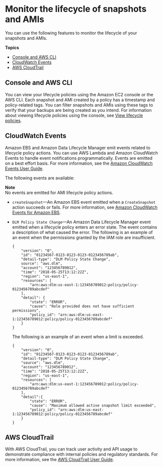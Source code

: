 # Monitor the lifecycle of snapshots and AMIs<a name="dlm-monitor-lifecycle"></a>

You can use the following features to monitor the lifecycle of your snapshots and AMIs\.

**Topics**
+ [Console and AWS CLI](#monitor-console-cli)
+ [CloudWatch Events](#monitor-cloudwatch-events)
+ [AWS CloudTrail](#monitor-lifecycle-cloudtrail)

## Console and AWS CLI<a name="monitor-console-cli"></a>

You can view your lifecycle policies using the Amazon EC2 console or the AWS CLI\. Each snapshot and AMI created by a policy has a timestamp and policy\-related tags\. You can filter snapshots and AMIs using these tags to verify that your backups are being created as you intend\. For information about viewing lifecycle policies using the console, see [View lifecycle policies](view-modify-delete.md#view)\.

## CloudWatch Events<a name="monitor-cloudwatch-events"></a>

Amazon EBS and Amazon Data Lifecycle Manager emit events related to lifecycle policy actions\. You can use AWS Lambda and Amazon CloudWatch Events to handle event notifications programmatically\. Events are emitted on a best effort basis\. For more information, see the [Amazon CloudWatch Events User Guide](https://docs.aws.amazon.com/AmazonCloudWatch/latest/events/)\.

The following events are available:

**Note**  
No events are emitted for AMI lifecycle policy actions\.
+ `createSnapshot`—An Amazon EBS event emitted when a `CreateSnapshot` action succeeds or fails\. For more information, see [Amazon CloudWatch Events for Amazon EBS](ebs-cloud-watch-events.md)\.
+ `DLM Policy State Change`—An Amazon Data Lifecycle Manager event emitted when a lifecycle policy enters an error state\. The event contains a description of what caused the error\. The following is an example of an event when the permissions granted by the IAM role are insufficient\.

  ```
  {
      "version": "0",
      "id": "01234567-0123-0123-0123-0123456789ab",
      "detail-type": "DLM Policy State Change",
      source": "aws.dlm",
      "account": "123456789012",
      "time": "2018-05-25T13:12:22Z",
      "region": "us-east-1",
      "resources": [
          "arn:aws:dlm:us-east-1:123456789012:policy/policy-0123456789abcdef"
      ],
      "detail": {
          "state": "ERROR",
          "cause": "Role provided does not have sufficient permissions",
          "policy_id": "arn:aws:dlm:us-east-1:123456789012:policy/policy-0123456789abcdef"
      }
  }
  ```

  The following is an example of an event when a limit is exceeded\.

  ```
  {
      "version": "0",
      "id": "01234567-0123-0123-0123-0123456789ab",
      "detail-type": "DLM Policy State Change",
      "source": "aws.dlm",
      "account": "123456789012",
      "time": "2018-05-25T13:12:22Z",
      "region": "us-east-1",
      "resources": [
          "arn:aws:dlm:us-east-1:123456789012:policy/policy-0123456789abcdef"
      ],
      "detail":{
          "state": "ERROR",
          "cause": "Maximum allowed active snapshot limit exceeded",
          "policy_id": "arn:aws:dlm:us-east-1:123456789012:policy/policy-0123456789abcdef"
      }
  }
  ```

## AWS CloudTrail<a name="monitor-lifecycle-cloudtrail"></a>

With AWS CloudTrail, you can track user activity and API usage to demonstrate compliance with internal policies and regulatory standards\. For more information, see the [AWS CloudTrail User Guide](https://docs.aws.amazon.com/awscloudtrail/latest/userguide/)\.